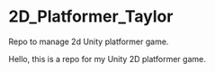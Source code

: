# 2D_Platformer_Taylor
Repo to manage 2d Unity platformer game.

Hello, this is a repo for my Unity 2D platformer game. 
